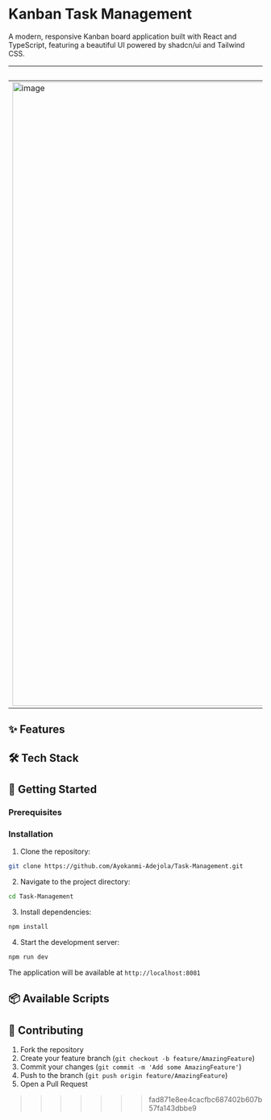 # Kanban Task Management

A modern, responsive Kanban board application built with React and TypeScript, featuring a beautiful UI powered by shadcn/ui and Tailwind CSS.

| Desktop | Tablet | Mobile |
| ------- | ------ | ------ |
| <img width="1920" height="1237" alt="image" src="https://github.com/user-attachments/assets/3ddf2507-fb6f-47df-9989-09ac630f845d" /> | <img width="768" height="618" alt="image" src="https://github.com/user-attachments/assets/504f0b16-f104-4173-9798-37ef3553d6d9" /> | <img width="351" height="892" alt="image" src="https://github.com/user-attachments/assets/d07ac3c8-ea4a-4c8f-be9b-37e34995027a" /> |

## ✨ Features


## 🛠️ Tech Stack


## 🚀 Getting Started

### Prerequisites


### Installation

1. Clone the repository:
```bash
git clone https://github.com/Ayokanmi-Adejola/Task-Management.git
```

2. Navigate to the project directory:
```bash
cd Task-Management
```

3. Install dependencies:
```bash
npm install
```

4. Start the development server:
```bash
npm run dev
```

The application will be available at `http://localhost:8081`

## 📦 Available Scripts


## 🤝 Contributing

1. Fork the repository
2. Create your feature branch (`git checkout -b feature/AmazingFeature`)
3. Commit your changes (`git commit -m 'Add some AmazingFeature'`)
4. Push to the branch (`git push origin feature/AmazingFeature`)
5. Open a Pull Request

>>>>>>> fad871e8ee4cacfbc687402b607b57fa143dbbe9
